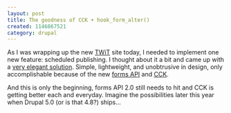 ```yaml
--- 
layout: post
title: The goodness of CCK + hook_form_alter()
created: 1146867521
category: drupal
---
```

As I was wrapping up the new <a href="http://www.twit.tv">TWiT</a> site today, I needed to implement one new feature: scheduled publishing. I thought about it a bit and came up with a <a href="http://www.lullabot.com/node/85">very elegant solution</a>. Simple, lightweight, and unobtrusive in design, only accomplishable because of the new <a href="http://drupal.org/node/37775">forms API</a> and <a href="http://drupal.org/project/cck">CCK</a>.

And this is only the beginning, forms API 2.0 still needs to hit and CCK is getting better each and everyday. Imagine the possibilities later this year when Drupal 5.0 (or is that 4.8?) ships... 
